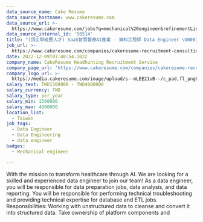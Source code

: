 ```yaml
---
data_source_name: Cake Resume
data_source_hostname: www.cakeresume.com
data_source_url: >-
  https://www.cakeresume.com/jobs?q=mechanical%20engineer&refinementList%5Blang_name%5D%5B0%5D=English&refinementList%5Bsalary_type%5D=per_year&range%5Bsalary_range%5D%5Bmin%5D=1000000&page=3
data_source_internal_id: '50514'
title: "(頂尖學經歷人才) SaaS智慧醫療AI產業 - 資料工程師 Data Engineer \U0001F31F - EH"
job_url: >-
  https://www.cakeresume.com/companies/cakeresume-recruitment-consulting/jobs/25439b
date: 2022-12-09T07:40:54.102Z
company_name: CakeResume Headhunting Recruitment Service
company_page_url: 'https://www.cakeresume.com/companies/cakeresume-recruitment-consulting'
company_logo_url: >-
  https://media.cakeresume.com/image/upload/s--mLEE21uB--/c_pad,fl_png8,h_200,w_200/v1620881212/vdbipassrdfr8omwzeq6.png
salary_text: TWD1500000 - TWD4000000
salary_currency: TWD
salary_type: per_year
salary_min: 1500000
salary_max: 4000000
location_list:
  - Taiwan
job_tags:
  - Data Engineer
  - Data Engineering
  - data engineer
badges:
  - Mechanical engineer

---
```


With the mission to transform healthcare through AI. We are looking for a skilled and experienced data engineer to join our team! As a data engineer, you will be responsible for data preparation jobs, data analysis, and data reporting. You will be responsible for performing technical troubleshooting and providing technical expertise for database and ETL jobs. Responsibilities: Working with unstructured data to cleanse and convert it into structured data. Take ownership of platform components and